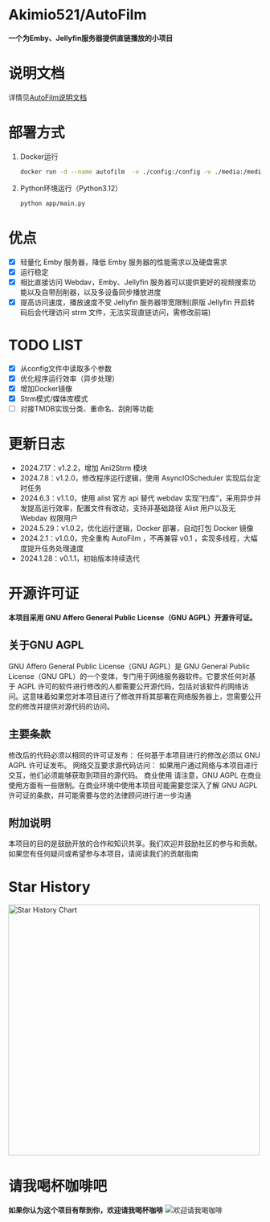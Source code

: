 # Akimio521/AutoFilm
**一个为Emby、Jellyfin服务器提供直链播放的小项目**

# 说明文档
详情见[AutoFilm说明文档](https://blog.akimio.top/posts/1031/)

# 部署方式
1. Docker运行
    ```bash
    docker run -d --name autofilm  -v ./config:/config -v ./media:/media -v ./logs:/logs akimio/autofilm
    ```
2. Python环境运行（Python3.12）
    ```bash
    python app/main.py
    ```

# 优点
- [x] 轻量化 Emby 服务器，降低 Emby 服务器的性能需求以及硬盘需求
- [x] 运行稳定
- [x] 相比直接访问 Webdav，Emby、Jellyfin 服务器可以提供更好的视频搜索功能以及自带刮削器，以及多设备同步播放进度
- [x] 提高访问速度，播放速度不受 Jellyfin 服务器带宽限制(原版 Jellyfin 开启转码后会代理访问 strm 文件，无法实现直链访问，需修改前端)

# TODO LIST
- [x] 从config文件中读取多个参数
- [x] 优化程序运行效率（异步处理）
- [x] 增加Docker镜像
- [x] Strm模式/媒体库模式
- [ ] 对接TMDB实现分类、重命名、刮削等功能

# 更新日志
- 2024.7.17：v1.2.2，增加 Ani2Strm 模块
- 2024.7.8：v1.2.0，修改程序运行逻辑，使用 AsyncIOScheduler 实现后台定时任务
- 2024.6.3：v1.1.0，使用 alist 官方 api 替代 webdav 实现“扫库”，采用异步并发提高运行效率，配置文件有改动，支持非基础路径 Alist 用户以及无 Webdav 权限用户
- 2024.5.29：v1.0.2，优化运行逻辑，Docker 部署，自动打包 Docker 镜像
- 2024.2.1：v1.0.0，完全重构 AutoFilm ，不再兼容 v0.1 ，实现多线程，大幅度提升任务处理速度
- 2024.1.28：v0.1.1，初始版本持续迭代

# 开源许可证
**本项目采用 GNU Affero General Public License（GNU AGPL）开源许可证。**

## 关于GNU AGPL
GNU Affero General Public License（GNU AGPL）是 GNU General Public License（GNU GPL）的一个变体，专门用于网络服务器软件。它要求任何对基于 AGPL 许可的软件进行修改的人都需要公开源代码，包括对该软件的网络访问。这意味着如果您对本项目进行了修改并将其部署在网络服务器上，您需要公开您的修改并提供对源代码的访问。

## 主要条款
修改后的代码必须以相同的许可证发布： 任何基于本项目进行的修改必须以 GNU AGPL 许可证发布。
网络交互要求源代码访问： 如果用户通过网络与本项目进行交互，他们必须能够获取到项目的源代码。
商业使用
请注意，GNU AGPL 在商业使用方面有一些限制。在商业环境中使用本项目可能需要您深入了解 GNU AGPL 许可证的条款，并可能需要与您的法律顾问进行进一步沟通

## 附加说明
本项目的目的是鼓励开放的合作和知识共享。我们欢迎并鼓励社区的参与和贡献。如果您有任何疑问或希望参与本项目，请阅读我们的贡献指南

# Star History
<a href="https://github.com/Akimio521/AutoFilm/stargazers">
    <img width="500" alt="Star History Chart" src="https://api.star-history.com/svg?repos=Akimio521/AutoFilm&type=Date">
</a> 

# 请我喝杯咖啡吧
**如果你认为这个项目有帮到你，欢迎请我喝杯咖啡**
![欢迎请我喝咖啡](https://img.akimio.top/reward/coffee.png)
